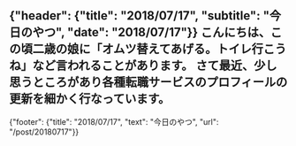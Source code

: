 {"header": {"title": "2018/07/17", "subtitle": "今日のやつ", "date": "2018/07/17"}}
こんにちは、この頃二歳の娘に「オムツ替えてあげる。トイレ行こうね」など言われることがあります。
さて最近、少し思うところがあり各種転職サービスのプロフィールの更新を細かく行なっています。
---
{"footer": {"title": "2018/07/17", "text": "今日のやつ", "url": "/post/20180717"}}